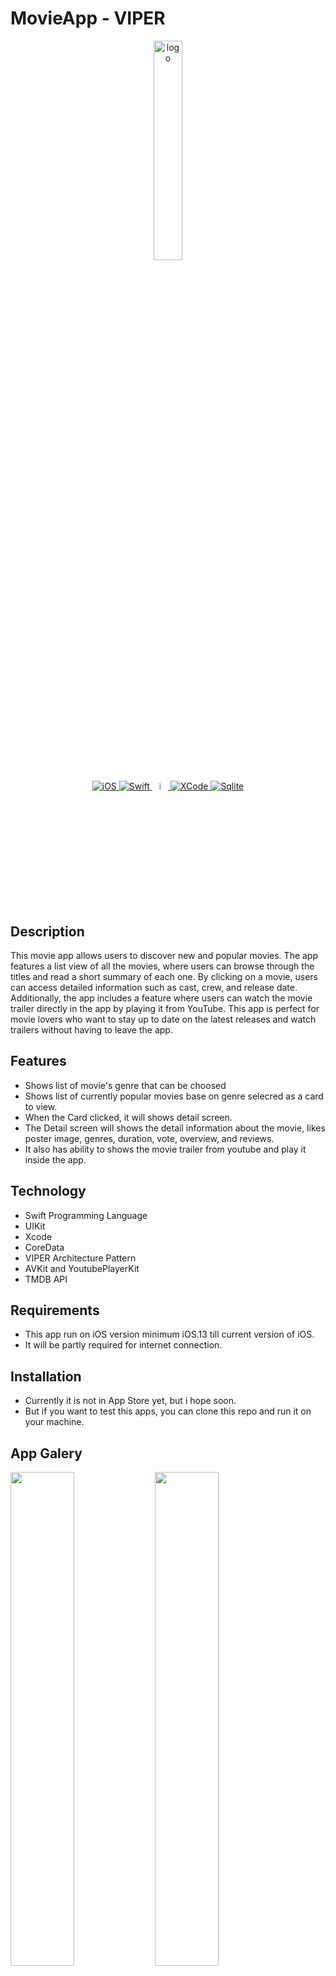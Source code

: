 # MovieApp - VIPER

<p align="center">
    <img src="https://user-images.githubusercontent.com/35651583/212124264-bf4748b7-5605-4db8-9c94-06da5eaab1b2.png" width="30%" alt="logo">
</p>

<p align="center">
   <a href="#">
    <img src="https://img.shields.io/badge/iOS-000000?style=for-the-badge&logo=ios&logoColor=white" alt="iOS">
   </a>
   
   <a href="#">
    <img src="https://img.shields.io/badge/Swift-FA7343?style=for-the-badge&logo=swift&logoColor=white" alt="Swift">
   </a>
    <a href="#">
    <img src="https://devimages-cdn.apple.com/wwdc-services/articles/images/7543212D-6CBF-496C-A20E-D04E99C3A1DB/2048.jpeg" width="5% alt="Swift">
   </a>
   
   
   <a href="#">
    <img src="https://img.shields.io/badge/Xcode-007ACC?style=for-the-badge&logo=Xcode&logoColor=white" alt="XCode">
   </a>
   
   <a href="#">
    <img src="https://img.shields.io/badge/SQLite-07405E?style=for-the-badge&logo=sqlite&logoColor=white" alt="Sqlite">
   </a>
</p>

## Description
This movie app allows users to discover new and popular movies. The app features a list view of all the movies, where users can browse through the titles and read a short summary of each one. By clicking on a movie, users can access detailed information such as cast, crew, and release date. Additionally, the app includes a feature where users can watch the movie trailer directly in the app by playing it from YouTube. This app is perfect for movie lovers who want to stay up to date on the latest releases and watch trailers without having to leave the app.

## Features
- Shows list of movie's genre that can be choosed
- Shows list of currently popular movies base on genre selecred as a card to view.
- When the Card clicked, it will shows detail screen.
- The Detail screen will shows the detail information about the movie, likes poster image, genres, duration, vote, overview, and reviews.
- It also has ability to shows the movie trailer from youtube and play it inside the app.

## Technology
- Swift Programming Language
- UIKit 
- Xcode
- CoreData
- VIPER Architecture Pattern
- AVKit and YoutubePlayerKit
- TMDB API

## Requirements
- This app run on iOS version minimum iOS.13 till current version of iOS.
- It will be partly required for internet connection.

## Installation
- Currently it is not in App Store yet, but i hope soon.
- But if you want to test this apps, you can clone this repo and run it on your machine.

## App Galery
<img src="https://user-images.githubusercontent.com/35651583/212132402-a1ef36dc-e655-4217-9311-24c9f68a9cf9.png" width="45%"></img> <img src="https://user-images.githubusercontent.com/35651583/216689657-51ec9e01-dd21-45a7-8a40-0ec3e9d45c98.png" width="45%"></img> <img src="https://user-images.githubusercontent.com/35651583/216689911-41221348-6149-4d17-9bcc-5ae9e42aff4d.png" width="45%"></img> <img src="https://user-images.githubusercontent.com/35651583/216690170-c0d25382-4c28-49d5-91c9-7dcad19813db.png" width="45%">

## Support
- This app is not great enough yet, any tips and suggestion are wellcome.
- Please tell me if there is any bug that occure or any feature that need to apply.

## Credits
- This app using The Movie DB API : <a href="https://www.themoviedb.org/" > <p>themoviedb.org</p> </a>.

## License
- No License yet, it still under mypersonal project.
